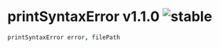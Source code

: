 
# printSyntaxError v1.1.0 ![stable](https://img.shields.io/badge/stability-stable-4EBA0F.svg?style=flat)

```coffee
printSyntaxError error, filePath
```
